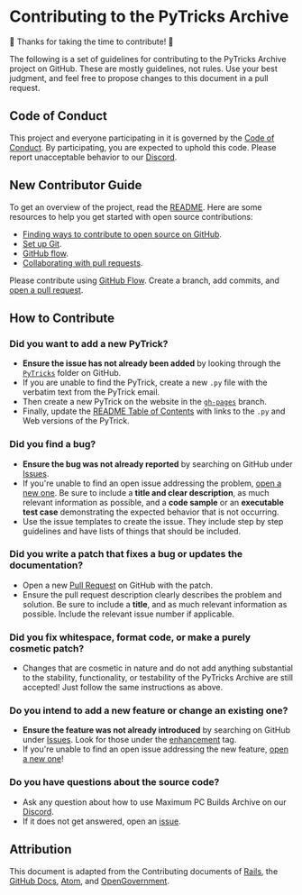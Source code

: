 # Contributing to the PyTricks Archive

🎉 Thanks for taking the time to contribute! 🎉

The following is a set of guidelines for contributing to the PyTricks Archive project on GitHub. These are mostly guidelines, not rules. Use your best judgment, and feel free to propose changes to this document in a pull request.

## Code of Conduct

This project and everyone participating in it is governed by the [Code of Conduct](CODE_OF_CONDUCT.md). By participating, you are expected to uphold this code. Please report unacceptable behavior to our [Discord](https://discord.gg/peAUPyCCuw).

## New Contributor Guide

To get an overview of the project, read the [README](README.md). Here are some resources to help you get started with open source contributions:

- [Finding ways to contribute to open source on GitHub](https://docs.github.com/en/get-started/exploring-projects-on-github/finding-ways-to-contribute-to-open-source-on-github).
- [Set up Git](https://docs.github.com/en/get-started/quickstart/set-up-git).
- [GitHub flow](https://docs.github.com/en/get-started/quickstart/github-flow).
- [Collaborating with pull requests](https://docs.github.com/en/github/collaborating-with-pull-requests).

Please contribute using [GitHub Flow](https://guides.github.com/introduction/flow). Create a branch, add commits, and [open a pull request](https://github.com/willtheorangeguy/PyTricks-Archive/compare).

## How to Contribute

### Did you want to add a new PyTrick?

- **Ensure the issue has not already been added** by looking through the [`PyTricks`](https://github.com/willtheorangeguy/PyTricks-Archive/tree/main/PyTricks) folder on GitHub.
- If you are unable to find the PyTrick, create a new `.py` file with the verbatim text from the PyTrick email.
- Then create a new PyTrick on the website in the [`gh-pages`](https://github.com/willtheorangeguy/PyTricks-Archive/tree/gh-pages) branch.
- Finally, update the [README Table of Contents](https://github.com/willtheorangeguy/PyTricks-Archive#table-of-contents) with links to the `.py` and Web versions of the PyTrick.

### Did you find a bug?

- **Ensure the bug was not already reported** by searching on GitHub under [Issues](https://github.com/willtheorangeguy/PyTricks-Archive/issues).
- If you're unable to find an open issue addressing the problem, [open a new one](https://github.com/willtheorangeguy/PyTricks-Archive/issues/new). Be sure to include a **title and clear description**, as much relevant information as possible, and a **code sample** or an **executable test case** demonstrating the expected behavior that is not occurring.
- Use the issue templates to create the issue. They include step by step guidelines and have lists of things that should be included.

### Did you write a patch that fixes a bug or updates the documentation?

- Open a new [Pull Request](https://github.com/willtheorangeguy/PyTricks-Archive/pulls) on GitHub with the patch.
- Ensure the pull request description clearly describes the problem and solution. Be sure to include a **title**, and as much relevant information as possible. Include the relevant issue number if applicable.

### Did you fix whitespace, format code, or make a purely cosmetic patch?

- Changes that are cosmetic in nature and do not add anything substantial to the stability, functionality, or testability of the PyTricks Archive are still accepted! Just follow the same instructions as above.

### Do you intend to add a new feature or change an existing one?

- **Ensure the feature was not already introduced** by searching on GitHub under [Issues](https://github.com/willtheorangeguy/PyTricks-Archive/issues). Look for those under the [enhancement](https://github.com/willtheorangeguy/PyTricks-Archive/issues?q=is%3Aissue+is%3Aopen+label%3Aenhancement) tag.
- If you're unable to find an open issue addressing the new feature, [open a new one](https://github.com/willtheorangeguy/PyTricks-Archive/issues/new)!

### Do you have questions about the source code?

- Ask any question about how to use Maximum PC Builds Archive on our [Discord](https://discord.gg/peAUPyCCuw).
- If it does not get answered, open an [issue](https://github.com/willtheorangeguy/PyTricks-Archive/issues/new).  

## Attribution

This document is adapted from the Contributing documents of [Rails](https://github.com/rails/rails/blob/main/CONTRIBUTING.md), the [GitHub Docs](https://github.com/github/docs/blob/main/CONTRIBUTING.md), [Atom](https://github.com/atom/atom/blob/master/CONTRIBUTING.md), and [OpenGovernment](https://github.com/opengovernment/opengovernment/blob/master/CONTRIBUTING.md?plain=1).  
